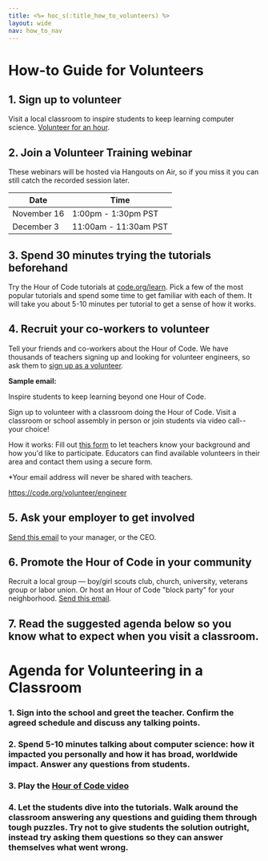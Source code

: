 ```yaml
---
title: <%= hoc_s(:title_how_to_volunteers) %>
layout: wide
nav: how_to_nav
---
```

# How-to Guide for Volunteers

## 1. Sign up to volunteer
Visit a local classroom to inspire students to keep learning computer science. [Volunteer for an hour](https://code.org/volunteer/engineer).

## 2. Join a Volunteer Training webinar
These webinars will be hosted via Hangouts on Air, so if you miss it you can still catch the recorded session later.

| Date | Time |
|------------ | ------------- |
|November 16 | 1:00pm - 1:30pm PST|
|December 3 | 11:00am - 11:30am PST|

## 3. Spend 30 minutes trying the tutorials beforehand
Try the Hour of Code tutorials at [code.org/learn](https://code.org/learn).  Pick a few of the most popular tutorials and spend some time to get familiar with each of them. It will take you about 5-10 minutes per tutorial to get a sense of how it works.

## 4. Recruit your co-workers to volunteer
Tell your friends and co-workers about the Hour of Code. We have thousands of teachers signing up and looking for volunteer engineers, so ask them to [sign up as a volunteer](https://code.org/volunteer/engineer).

**Sample email:**

Inspire students to keep learning beyond one Hour of Code. 

Sign up to volunteer with a classroom doing the Hour of Code. Visit a classroom or school assembly in person or join students via video call--your choice! 

How it works: Fill out [this form](https://code.org/volunteer/engineer) to let teachers know your background and how you'd like to participate. Educators can find available volunteers in their area and contact them using a secure form. 

*Your email address will never be shared with teachers.  

https://code.org/volunteer/engineer

## 5. Ask your employer to get involved
[Send this email](https://hourofcode.com/resources#email) to your manager, or the CEO.

## 6. Promote the Hour of Code in your community
Recruit a local group — boy/girl scouts club, church, university, veterans group or labor union. Or host an Hour of Code "block party" for your neighborhood. [Send this email](https://hourofcode.com/resources#email).

## 7. Read the suggested agenda below so you know what to expect when you visit a classroom.

# Agenda for Volunteering in a Classroom

### 1. Sign into the school and greet the teacher. Confirm the agreed schedule and discuss any talking points.

### 2. Spend 5-10 minutes talking about computer science: how it impacted you personally and how it has broad, worldwide impact. Answer any questions from students.

### 3. Play the [Hour of Code video](https://www.youtube.com/watch?v=2DxWIxec6yo)

### 4. Let the students dive into the tutorials. Walk around the classroom answering any questions and guiding them through tough puzzles. Try not to give students the solution outright, instead try asking them questions so they can answer themselves what went wrong.